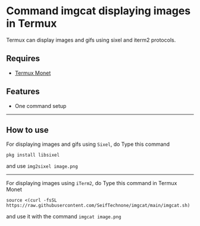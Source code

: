 # Command imgcat displaying images in Termux
Termux can display images and gifs using sixel and iterm2 protocols.

## Requires
+ [Termux Monet](https://github.com/KitsunedFox/termux-monet/releases)

## Features
+ One command setup
---
## How to use
For displaying images and gifs using `Sixel`, do Type this command
```shell
pkg install libsixel
```
and use `img2sixel image.png`

***

For displaying images using `iTerm2`, do Type this command in Termux Monet
```shell
source <(curl -fsSL https://raw.githubusercontent.com/SeifTechnone/imgcat/main/imgcat.sh)
```
and use it with the command `imgcat image.png`